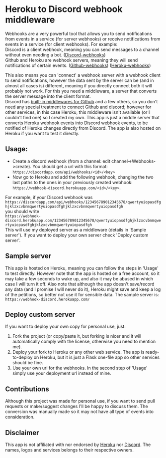 # Heroku to Discord webhook middleware

Webhooks are a very powerful tool that allows you to send notifications from events in a service (for server webhooks) or receive notifications from events in a service (for client webhooks). For example:  
Discord is a client webhook, meaning you can send messages to a channel without even needing a bot. ([Discord-webhooks](https://discordapp.com/developers/docs/resources/webhook))  
Github and Heroku are webhook servers, meaning they will send notifications of certain events. ([Github-webhooks](https://developer.github.com/webhooks/)) ([Heroku-webhooks](https://devcenter.heroku.com/categories/app-webhooks))  

This also means you can 'connect' a webhook server with a webhook client to send notifications, however the data sent by the server can be (and in almost all cases is) different, meaning if you directly connect both it will probably not work. For this you need a middleware, a server that converts the server message into the client format.  
Discord has [built-in middlewares for Github](https://support.discordapp.com/hc/es/articles/228383668-Usando-Webhooks) and a few others, so you don't need any special treatment to connect Github and discord; however for other services, in this case Heroku, this middleware isn't available (or I couldn't find one) so I created my own. This app is just a middle server that converts Heroku webhook events into Discord webhook events, to be notified of Heroku changes directly from Discord. The app is also hosted on Heroku if you want to test it directly.

## Usage:
* Create a discord webhook (from a channel: edit channel->Webhooks->create). You should get a url with this format: `https://discordapp.com/api/webhooks/<id>/<key>` 
* Now go to Heroku and add the following webhook, changing the two last paths to the ones in your previously created webhook: `https://webhook-discord.herokuapp.com/<id>/<key>`.

For example, if your Discord webhook was  
`https://discordapp.com/api/webhooks/123456789012345678/qwertyuiopasdfghjklzxcvbnmqwertyuiopasdfghjklzxcvbnmqwertyuiopasdfgh`  
you should write  
`https://webhook-discord.herokuapp.com/123456789012345678/qwertyuiopasdfghjklzxcvbnmqwertyuiopasdfghjklzxcvbnmqwertyuiopasdfgh`  
This will use my deployed server as a middleware (details in 'Sample server'). If you want to deploy your own server check 'Deploy custom server'.

## Sample server
This app is hosted on Heroku, meaning you can follow the steps in 'Usage' to test directly. However note that the app is hosted on a free account, so it may take a few seconds to wake up, and also it may be abused in which case I will turn it off. Also note that although the app doesn't save/record any data (and I promise I will never do it), Heroku might save and keep a log of the petitions, so better not use it for sensible data. The sample server is: `https://webhook-discord.herokuapp.com/`

## Deploy custom server
If you want to deploy your own copy for personal use, just:
1) Fork the project (or copy/paste it, but forking is nicer and it will automatically comply with the license, otherwise you need to mention me).
1) Deploy your fork to Heroku or any other web service. The app is ready-to-deploy on Heroku, but it is just a Flask one-file app so other services should be fine.
1) Use your own url for the webhooks. In the second step of 'Usage' simply use your deployment url instead of mine.

## Contributions
Although this project was made for personal use, if you want to send pull requests or make/suggest changes I'll be happy to discuss them. The conversion was manually made so it may not have all type of events into consideration.

## Disclaimer
This app is not affiliated with nor endorsed by [Heroku](https://www.heroku.com/home) nor [Discord](https://discordapp.com/). The names, logos and services belongs to their respective owners.